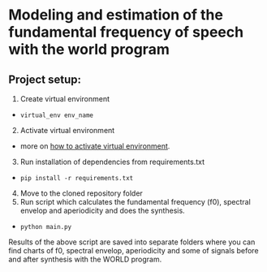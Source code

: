 ﻿# Modeling and estimation of the fundamental frequency of speech with the world program

## Project setup:

1. Create virtual environment

- `virtual_env env_name`

2. Activate virtual environment

- more on [how to activate virtual environment][1].

3. Run installation of dependencies from requirements.txt

- `pip install -r requirements.txt`

4. Move to the cloned repository folder
5. Run script which calculates the fundamental frequency (f0), spectral envelop and aperiodicity and does the synthesis.

- `python main.py`

Results of the above script are saved into separate folders where you can find charts of f0, spectral envelop, aperiodicity and some of signals before and after synthesis with the WORLD program.

[1]: https://docs.python-guide.org/dev/virtualenvs/ "Virtual environment activation"
